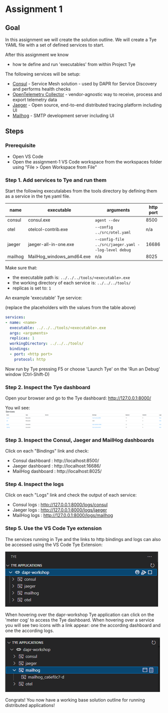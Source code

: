 # Assignment 1

## Goal
In this assignment we will create the solution outline. We will create a Tye YAML file with a set of defined services to start.

After this assignment we know

- how te define and run 'executables' from within Project Tye

The following services will be setup:

- [Consul](https://www.consul.io/docs/intro) - Service Mesh solution - used by DAPR for Service Discovery and performs health checks
- [OpenTelemetry Collector](https://opentelemetry.io/docs/collector/) - vendor-agnostic way to receive, process and export telemetry data
- [Jaeger](https://www.jaegertracing.io/) - Open source, end-to-end distributed tracing platform including UI
- [Mailhog](https://github.com/mailhog/MailHog) -  SMTP development server including UI

## Steps

### Prerequisite
- Open VS Code
- Open the assignment-1 VS Code workspace from the workspaces folder using "File > Open Workspace from File"

### Step 1. Add services to Tye and run them
Start the following executalabes from the tools directory by defining them as a service in the tye.yaml file.

| name | executable | arguments | http port |
|---|---|----|---|
|consul|consul.exe|```agent --dev```|8500|
|otel|otelcol-contrib.exe|```--config ../src/otel.yaml```|n/a|
|jaeger|jaeger-all-in-one.exe|```--config-file ../src/jaeger.yaml --log-level debug```|16686|
|mailhog|MailHog_windows_amd64.exe|n/a|8025|

Make sure that:
- the executable path is: ```../../../tools/<executable>.exe```
- the working directory of each service is: ```../../../tools/```
- replicas is set to: ```1```

An example 'executable' Tye service:

(replace the placeholders with the values from the table above)

```yaml
services:
- name: <name>
  executable: ../../../tools/<executable>.exe 
  args: <arguments>
  replicas: 1 
  workingDirectory: ../../../tools/
  bindings: 
  - port: <http port>
    protocol: http
```

Now run by Tye pressing F5 or choose 'Launch Tye' on the 'Run an Debug' window (Ctrl-Shift-D)

### Step 2. Inspect the Tye dashboard

Open your browser and go to the Tye dashboard: http://127.0.0.1:8000/

You wil see:
![tye services](../docs/images/assignment1_tye_services.png)

### Step 3. Inspect the Consul, Jaeger and MailHog dashboards
Click on each "Bindings" link and check:
- Consul dashboard : http://localhost:8500/
- Jaeger dashboard  : http://localhost:16686/
- MailHog dashboard : http://localhost:8025/

### Step 4. Inspect the logs
Click on each "Logs" link and check the  output of each service:
- Consul logs : http://127.0.0.1:8000/logs/consul
- Jaeger logs : http://127.0.0.1:8000/logs/jaeger
- MailHog logs : http://127.0.0.1:8000/logs/mailhog

### Step 5. Use the VS Code Tye extension
The services running in Tye and the links to http bindings and logs can also be accessed using the VS Code Tye Extension:

![tye extension](../docs/images/assignment1_tye_extension.png)

When hovering over the dapr-workshop Tye application can click on the 'meter cog' to access the Tye dashboard. When hovering over a service you will see two icons with a link appear: one the according dashboard and one the according logs.

![tye extension](../docs/images/assignment1_tye_extension_browse.png)

Congrats! You now have a working base solution outline for running distributed applications!